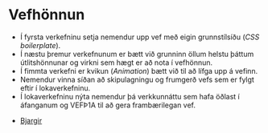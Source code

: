 # Vefhönnun

* Í fyrsta verkefninu setja nemendur upp vef með eigin grunnstílsíðu (_CSS boilerplate_). 
* Í næstu þremur verkefnunum er bætt við grunninn öllum helstu þáttum útlitshönnunar og virkni sem hægt er að nota í vefhönnun. 
* Í fimmta verkefni er kvikun (_Animation_) bætt við til að lífga upp á vefinn. 
* Nemendur vinna síðan að skipulagningu og frumgerð vefs sem er fylgt eftir í lokaverkefninu. 
* Í lokaverkefninu nýta nemendur þá verkkunnáttu sem  hafa öðlast í áfanganum og VEFÞ1A til að gera frambærilegan vef.
<!--
### Námsáætlun ath!

| Vika  | Verkefni   | Vægi % |
|---|---|---|
| 34  | GRID skipulag  |   |
| 35  | Töflur og form   | 14  |
| 36  | Efnisyfirlit  | 14  |
| 37  |  CSS breytur | 14  |
-->
* [Bjargir](https://github.com/vefhonnun/22H/wiki)


